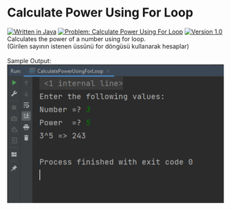 # Calculate Power Using For Loop
[![Written in Java](https://img.shields.io/badge/language-java-green)](#)
[![Problem: Calculate Power Using For Loop](https://img.shields.io/badge/problem-Power%20Calculation-important)](#)
[![Version 1.0](https://img.shields.io/badge/version-1.0-informational)](#)\
Calculates the power of a number using for loop.\
(Girilen sayının istenen üssünü for döngüsü kullanarak hesaplar)\
\
Sample Output:\
[![Sample Output](/assets/images/calculatepowerusingforloop.png)](#)

